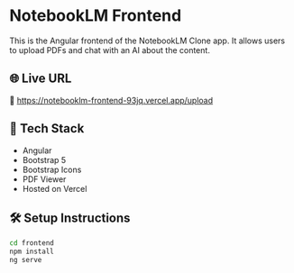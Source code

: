 # NotebookLM Frontend

This is the Angular frontend of the NotebookLM Clone app. It allows users to upload PDFs and chat with an AI about the content.

## 🌐 Live URL
🔗 https://notebooklm-frontend-93jq.vercel.app/upload

## 🚀 Tech Stack
- Angular
- Bootstrap 5
- Bootstrap Icons
- PDF Viewer
- Hosted on Vercel

## 🛠️ Setup Instructions

```bash
cd frontend
npm install
ng serve
